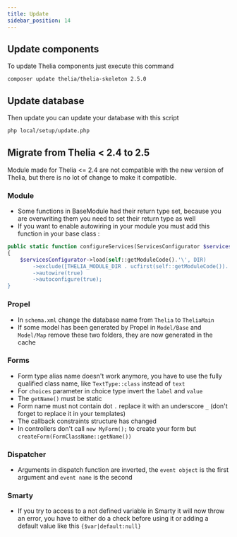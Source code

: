 ```yaml
---
title: Update
sidebar_position: 14
---
```


## Update components
To update Thelia components just execute this command

```
composer update thelia/thelia-skeleton 2.5.0
```

## Update database
Then update you can update your database with this script

```bash
php local/setup/update.php
```

## Migrate from Thelia < 2.4 to 2.5
Module made for Thelia <= 2.4 are not compatible with the new version of Thelia, but there is no lot of change to make it compatible.

### Module
- Some functions in BaseModule had their return type set, because you are overwriting them you need to set their return type as well
- If you want to enable autowiring in your module you must add this function in your base class :
```php
public static function configureServices(ServicesConfigurator $servicesConfigurator): void
{
    $servicesConfigurator->load(self::getModuleCode().'\', DIR)
        ->exclude([THELIA_MODULE_DIR . ucfirst(self::getModuleCode()). "/I18n/*"])
        ->autowire(true)
        ->autoconfigure(true);
}
```

### Propel
- In `schema.xml` change the database name from `Thelia` to `TheliaMain`
- If some model has been generated by Propel in `Model/Base` and `Model/Map` remove these two folders, they are now generated in the cache

### Forms
- Form type alias name doesn't work anymore, you have to use the fully qualified class name, like `TextType::class` instead of `text`
- For `choices` parameter in choice type invert the `label` and `value`
- The `getName()` must be static
- Form name must not contain dot `.` replace it with an underscore `_` (don't forget to replace it in your templates)
- The callback constraints structure has changed
- In controllers don't call `new MyForm();` to create your form but `createForm(FormClassName::getName())`

### Dispatcher
- Arguments in dispatch function are inverted, the `event object` is the first argument and `event name` is the second

### Smarty
- If you try to access to a not defined variable in Smarty it will now throw an error, you have to either do a check before using it or adding a default value like this ` {$var|default:null} `

